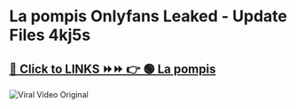 
 # La pompis Onlyfans Leaked - Update Files 4kj5s

## <h2><a href="https://clipsfans.com/La_pompis&ref=git">🔗 Click to LINKS ⏩⏩ 👉 🟢 La pompis </a></h2>

<a href="https://clipsfans.com/La_pompis&ref=git" rel="nofollow" data-target="animated-image.originalLink"><img src="https://i.ibb.co.com/xMMVF88/686577567.gif" alt="Viral Video Original" style="max-width: 100%; display: inline-block;" data-target="animated-image.originalImage"></a>


